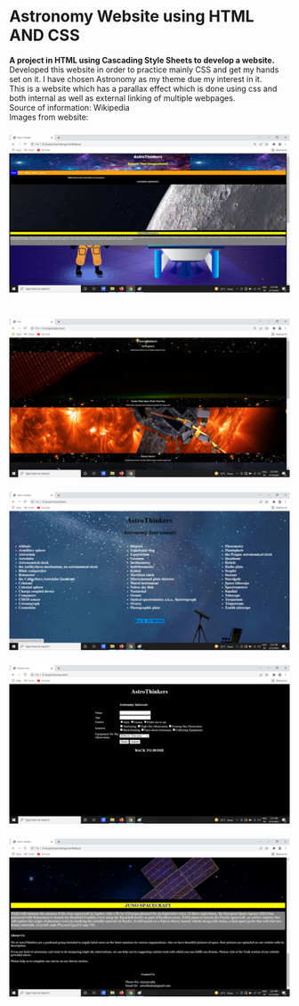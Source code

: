 # Astronomy Website using HTML AND CSS
**A project in HTML using Cascading Style Sheets to develop a website.**<br/>
Developed this website in order to practice mainly CSS and get my hands set on it. I have chosen Astronomy as my theme due my interest in it.<br/>
This is a website which has a parallax effect which is done using css and both internal as well as external linking of multiple webpages.<br/>
Source of information: Wikipedia<br/>
Images from website:<br/>
### ![Homepage](/pics/homepage.png)<br/><br/>
### ![External Link Pics](/pics/pics%20page.png)<br/>
### ![External Link Tools](/pics/tools.png)<br/>
### ![External Link Survey](/pics/survey.png)<br/>
### ![Internal Link About](/pics/about.png)
